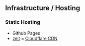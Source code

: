 ## Infrastructure / Hosting

### Static Hosting

- Github Pages
- [zeit](https://zeit.co/)
= [Cloudflare CDN](https://www.cloudflare.com/cdn/)
